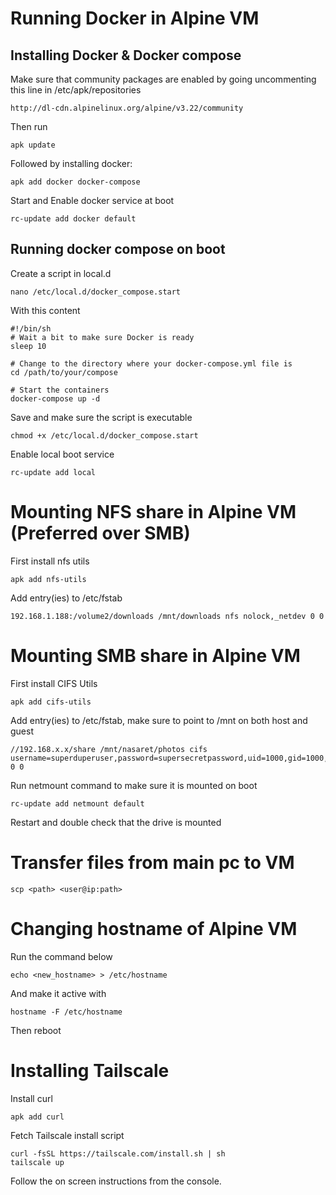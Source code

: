 # Running Docker in Alpine VM
## Installing Docker & Docker compose
Make sure that community packages are enabled by going uncommenting this line in /etc/apk/repositories
```
http://dl-cdn.alpinelinux.org/alpine/v3.22/community
```
Then run
```
apk update
```

Followed by installing docker:
```
apk add docker docker-compose
```

Start and Enable docker service at boot
```
rc-update add docker default
```

## Running docker compose on boot
Create a script in local.d
```
nano /etc/local.d/docker_compose.start
```

With this content
```
#!/bin/sh
# Wait a bit to make sure Docker is ready
sleep 10

# Change to the directory where your docker-compose.yml file is
cd /path/to/your/compose

# Start the containers
docker-compose up -d
```

Save and make sure the script is executable
```
chmod +x /etc/local.d/docker_compose.start
```

Enable local boot service
```
rc-update add local
```
# Mounting NFS share in Alpine VM (Preferred over SMB)
First install nfs utils
```
apk add nfs-utils
```
Add entry(ies) to /etc/fstab
```
192.168.1.188:/volume2/downloads /mnt/downloads nfs nolock,_netdev 0 0
```

# Mounting SMB share in Alpine VM
First install CIFS Utils
```
apk add cifs-utils
```
Add entry(ies) to /etc/fstab, make sure to point to /mnt on both host and guest
```
//192.168.x.x/share /mnt/nasaret/photos cifs username=superduperuser,password=supersecretpassword,uid=1000,gid=1000,vers=3.0,rw,sec=ntlmssp 0 0
```

Run netmount command to make sure it is mounted on boot
```
rc-update add netmount default
```
Restart and double check that the drive is mounted

# Transfer files from main pc to VM
```
scp <path> <user@ip:path>
```

# Changing hostname of Alpine VM
Run the command below
```
echo <new_hostname> > /etc/hostname
```
And make it active with
```
hostname -F /etc/hostname
```
Then reboot

# Installing Tailscale
Install curl
```
apk add curl
```

Fetch Tailscale install script
```
curl -fsSL https://tailscale.com/install.sh | sh
tailscale up
```
Follow the on screen instructions from the console.
